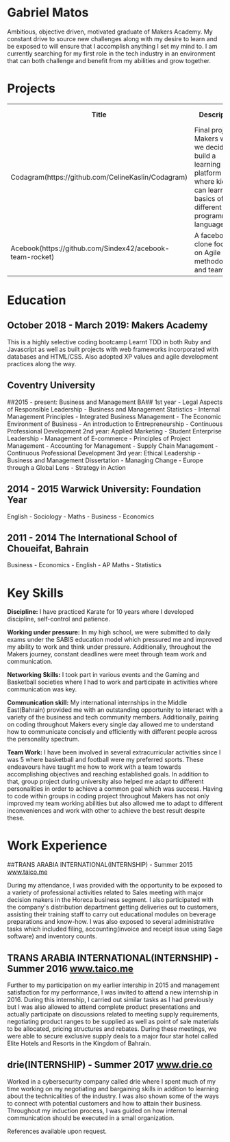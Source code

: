 # Gabriel Matos #
Ambitious, objective driven, motivated graduate of Makers Academy. My constant drive to source new challenges along with my desire to learn and be exposed to will ensure that I accomplish anything I set my mind to. I am currently searching for my first role in the tech industry in an environment that can both challenge and benefit from my abilities and grow together.

# Projects #
<table>
  <tr>
    <th>Title</th>
    <th>Description</th>
    <th>Stack</th>
    <th>Test framework</th>
  </tr>
  <tr>
    <td>Codagram(https://github.com/CelineKaslin/Codagram)</td>
    <td>Final project at Makers where we decided to build a learning platform where kids can learn the basics of different programming languages</td>
    <td>Python, Flask, SQLAlchemy, HTML5, CSS, Bootstrap</td>
    <td>Unittest, Travis CI</td>
  </tr>
  <tr>
	  <td>Acebook(https://github.com/Sindex42/acebook-team-rocket)</td>
	  <td>A facebook clone focusing on Agile methodologies and teamwork</td>
	  <td>Ruby on Rails,PostgreSQL, Codeclimate, Heroku</td>
	  <td>Capybara, RSpec</td>

</table>

# Education #
## October 2018 - March 2019: Makers Academy
This is a highly selective coding bootcamp
Learnt TDD in both Ruby and Javascript as well as built projects with web frameworks incorporated with databases and HTML/CSS. Also adopted XP values and agile development practices along the way.
## Coventry University ##
##2015 - present: Business and Management BA##
1st year - Legal Aspects of Responsible Leadership - Business and Management Statistics - Internal Management Principles - Integrated Business Management - The Economic Environment of Business - An introduction to Entrepreneurship - Continuous Professional Development
2nd year: Applied Marketing - Student Enterprise Leadership - Management of E-commerce - Principles of Project Management - Accounting for Management - Supply Chain Management - Continuous Professional Development
3rd year: Ethical Leadership - Business and Management Dissertation - Managing Change - Europe through a Global Lens - Strategy in Action
## 2014 - 2015 Warwick University: Foundation Year
English - Sociology - Maths - Business - Economics
## 2011 - 2014 The International School of Choueifat, Bahrain ##
Business - Economics - English - AP Maths - Statistics

# Key Skills #

**Discipline:** I have practiced Karate for 10 years where I developed discipline, self-control and patience.

**Working under pressure:** In my high school, we were submitted to daily exams under the SABIS education model which pressured me and improved my ability to work and think under pressure. Additionally, throughout the Makers journey, constant deadlines were meet through team work and communication.

**Networking Skills:** I took part in various events and the Gaming and Basketball societies where I had to work and participate in activities where communication was key.

**Communication skill:** My international internships in the Middle East(Bahrain) provided me with an outstanding opportunity to interact with a variety of the business and tech community members.
Additionally, pairing on coding throughout Makers every single day allowed me to understand how to communicate concisely and efficiently with different people across the personality spectrum.

**Team Work:** I have been involved in several extracurricular activities since I was 5 where basketball and football were my preferred sports. These endeavours have taught me how to work with a team towards accomplishing objectives and reaching established goals. In addition to that, group project during university also helped me adapt to different personalities in order to achieve a common goal which was success.
Having to code within groups in coding project throughout Makers has not only improved my team working abilities but also allowed me to adapt to different inconveniences and work with other to achieve the best result despite these.

# Work Experience #
##TRANS ARABIA INTERNATIONAL(INTERNSHIP) - Summer 2015 www.taico.me

During my attendance, I was provided with the opportunity to be exposed to a variety of professional activities related to Sales meeting with major decision makers in the Horeca business segment. I also participated with the company's distribution department getting deliveries out to customers, assisting their training staff to carry out educational modules on beverage preparations and know-how. I was also exposed to several administrative tasks which included filing, accounting(invoice and receipt issue using Sage software) and inventory counts.

## TRANS ARABIA INTERNATIONAL(INTERNSHIP) - Summer 2016 www.taico.me ##

Further to my participation on my earlier intership in 2015 and management satisfaction for my performance, I was invited to attend a new internship in 2016.
During this internship, I carried out similar tasks as I had previously but I was also allowed to attend complete product presentations and actually participate on discussions related to meeting supply requirements, negotiating product ranges to be supplied as well as point of sale materials to be allocated, pricing structures and rebates. During these meetings, we were able to secure exclusive supply deals to a major four star hotel called Elite Hotels and Resorts in the Kingdom of Bahrain.

## drie(INTERNSHIP) - Summer 2017 www.drie.co ##

Worked in a cybersecurity company called drie where I spent much of my time working on my negotiating and bargaining skills in addition to learning about the technicalities of the industry. I was also shown some of the ways to connect with potential customers and how to attain their business. Throughout my induction process, I was guided on how internal communication should be executed in a small organization.

References available upon request.
